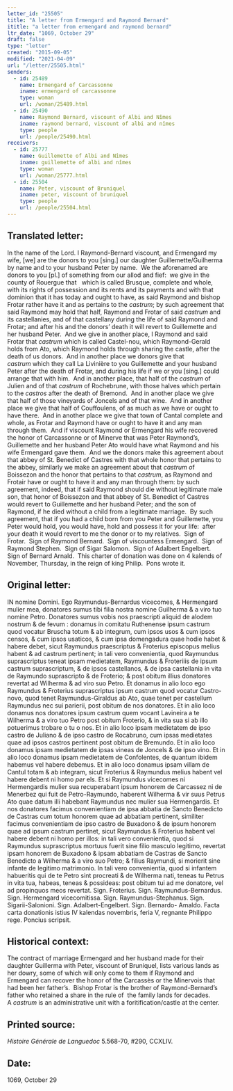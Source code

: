 ```yaml
---
letter_id: "25505"
title: "A letter from Ermengard and Raymond Bernard"
ititle: "a letter from ermengard and raymond bernard"
ltr_date: "1069, October 29"
draft: false
type: "letter"
created: "2015-09-05"
modified: "2021-04-09"
url: "/letter/25505.html"
senders:
  - id: 25489
    name: Ermengard of Carcassonne
    iname: ermengard of carcassonne
    type: woman
    url: /woman/25489.html
  - id: 25490
    name: Raymond Bernard, viscount of Albi and Nîmes 
    iname: raymond bernard, viscount of albi and nîmes 
    type: people
    url: /people/25490.html
receivers:
  - id: 25777
    name: Guillemette of Albi and Nîmes
    iname: guillemette of albi and nîmes
    type: woman
    url: /woman/25777.html
  - id: 25504
    name: Peter, viscount of Bruniquel
    iname: peter, viscount of bruniquel
    type: people
    url: /people/25504.html
---
```

<h2> Translated letter:</h2><p>In the name of the Lord. I Raymond-Bernard viscount, and Ermengard my wife, [we] are the donors to you [sing.] our daughter Guillemette/Guilherma by name and to your husband Peter by name.&nbsp; We the aforenamed are donors to you [pl.] of something from our allod and fief:&nbsp; we give in the county of Rouergue that&nbsp; &nbsp;which is called Brusque, complete and whole, with its rights of possession and its rents and its payments and with that dominion that it has today and ought to have, as said Raymond and bishop Frotar rather have it and as pertains to the&nbsp;<em>castrum</em>; by such agreement that said Raymond may hold that half, Raymond and Frotar of said <em>castrum&nbsp;</em>and its castellanies, and of that castellany during the life of said Raymond and Frotar; and after his and the donors’ death it will revert to Guillemette and her husband Peter.&nbsp; And we give in another place, I Raymond and said Frotar that <em>castrum&nbsp;</em>which is called Castel-nou, which Raymond-Gerald holds from Ato, which Raymond holds through sharing the castle, after the death of us donors.&nbsp; And in another place we donors give that <em>castrum&nbsp;</em>which they call La Livinière to you Guillemette and your husband Peter after the death of Frotar, and during his life if we or you [sing.] could arrange that with him.&nbsp; And in another place, that half of the <em>castrum&nbsp;</em>of Julien and of that&nbsp;<em>castrum&nbsp;</em>of Rochebrune, with those halves which pertain to the <em>castros&nbsp;</em>after the death of Bremond.&nbsp; And in another place we give that half of those vineyards of Joncels and of that wine.&nbsp; And in another place we give that half of Couffoulens, of as much as we have or ought to have there.&nbsp; And in another place we give that town of Cantal complete and whole, as Frotar and Raymond have or ought to have it and any man through them.&nbsp; And if viscount Raymond or Ermengard his wife recovered the honor of Carcassonne or of Minerve that was Peter Raymond’s, Guillemette and her husband Peter Ato would have what Raymond and his wife Ermengard gave them.&nbsp; And we the donors make this agreement about that abbey of St. Benedict of Castres with that whole honor that pertains to the abbey, similarly we make an agreement about that <em>castrum o</em>f Boissezon and the honor that pertains to that <em>castrum</em>, as Raymond and Frotair have or ought to have it and any man through them: by such agreement, indeed, that if said Raymond should die without legitimate male son, that honor of Boissezon and that abbey of St. Benedict of Castres would revert to Guillemette and her husband Peter; and the son of Raymond, if he died without a child from a legitimate marriage.&nbsp; By such agreement, that if you had a child born from you Peter and Guillemette, you Peter would hold, you would have, hold and possess it for your life:&nbsp; after your death it would revert to me the donor or to my relatives.&nbsp; Sign of Frotar.&nbsp; Sign of Raymond Bernard.&nbsp; Sign of viscountess Ermengard.&nbsp; Sign of Raymond Stephen.&nbsp; Sign of Sigar Salomon.&nbsp; Sign of Adalbert Engelbert.&nbsp; Sign of Bernard Arnald.&nbsp; This charter of donation was done on 4 kalends of November, Thursday, in the reign of king Philip.&nbsp; Pons wrote it.</p><p></p><h2 class="mt-4"> Original letter:</h2><p>IN nomine Domini. Ego Raymundus-Bernardus vicecomes, &amp; Hermengard mulier mea, donatores sumus tibi filia nostra nomine Guilherma &amp; a viro tuo nomine Petro. Donatores sumus vobis nos praescripti aliquid de alodem nostrum &amp; de fevum : donamus in comitatu Ruthenense ipsum castrum quod vocatur Bruscha totum &amp; ab integrum, cum ipsos usos &amp; cum ipsos censos, &amp; cum ipsos usaticos, &amp; cum ipsa domengadura quae hodie habet &amp; habere debet, sicut Raymundus praescriptus &amp; Froterius episcopus melius habent &amp; ad castrum pertinent; in tali vero convenientia, quod Raymundus suprascriptus teneat ipsam medietatem, Raymundus &amp; Froteriiis de ipsum castrum suprascriptum, &amp; de ipsos castellanos, &amp; de ipsa castellania in vita de Raymundo suprascripto &amp; de Froterio; &amp; post obitum illius donatores revertat ad Wilherma &amp; ad viro suo Petro. Et donamus in alio loco ego Raymundus &amp; Froterius suprascriptus ipsum castrum quod vocatur Castro-novo, quod tenet Raymundus-Giraldus ab Ato, quae tenet per castellum Raymun­dus nec sui parierii, post obitum de nos donatores. Et in alio loco donamus nos donatores ipsum castrum quem vocant Lavineira a te Wilherma &amp; a viro tuo Petro post obitum Froterio, &amp; in vita sua si ab illo potuerimus trobare o tu o nos. Et in alio loco ipsam medietatem de ipso castro de Juliano &amp; de ipso castro de Rocabruno, cum ipsas medietates quae ad ipsos castros pertinent post obitum de Bremundo. Et in alio loco donamus ipsam medietatem de ipsas vineas de Joncels &amp; de ipso vino. Et in alio loco donamus ipsam medietatem de Confolentes, de quantum ibidem habemus vel habere debemus. Et in alio loco donamus ipsam villam de Cantul totam &amp; ab integram, sicut Froterius &amp; Raymundus melius habent vel habere debent ni homo <i>per</i> els. Et si Raymundus vicecomes ni Hermengardis mulier sua recuperabant ipsum honorem de Carcassez ni de Menerbez qui fuit de Petro-Raymundo, haberent Wilherma &amp; vir suus Petrus Ato quae datum illi habebant Raymundus nec mulier sua Hermengardis. Et nos donatores facimus convenientiam de ipsa abbatia de Sancto Benedicto de Castras cum totum honorem quae ad abbatiam pertinent, similiter facimus convenientiam de ipso castro de Buxadono &amp; de ipsum honorem quae ad ipsum cas­trum pertinet, sicut Raymundus &amp; Frote­rius habent vel habere debent ni homo per illos: in tali vero convenientia, quod si Raymundus suprascriptus mortuus fuerit sine filio masculo legitimo, revertat ipsam honorem de Buxadono &amp; ipsam abbatiam de Castras de Sancto Benedicto a Wilherma &amp; a viro suo Petro; &amp; filius Raymundi, si morierit sine infante de legitimo matrimonio. In tali vero convenientia, quod si infantem habueritis qui de te Petro sint procreati &amp; de Wilherma nati, teneas tu Petrus in vita tua, habeas, teneas &amp; possideas: post obitum tui ad me donatore, vel ad propinquos meos revertat. Sign. Froterius. Sign. Raymundus-Bernardus. Sign. Hermengard vicecomitissa. Sign. Raymundus-Stephanus. Sign. Sigarii-Salonioni. Sign. Adalbert-Engelbert. Sign. Bernardo- Amaldo. Facta carta donationis istius IV kalendas novembris, feria V, regnante Philippo rege. Poncius scripsit.</p><h2 class="mt-4"> Historical context:</h2><p>The contract of marriage Ermengard and her husband made for their daughter Guillerma with Peter, viscount of Bruniquel, lists various lands as her dowry, some of which will only come to them if Raymond and Ermengard can recover the honor of the Carcassès or the Minervois that had been her father’s.&nbsp; Bishop Frotar is the brother of Raymond-Bernard’s father who retained a share in the rule of&nbsp; the family lands for decades.&nbsp; A&nbsp;<em>castrum </em>is an administrative unit with a foritification/castle at the center.</p><h2 class="mt-4"> Printed source:</h2><p><i>Histoire Générale de Languedoc</i> 5.568-70, #290, CCXLIV.&nbsp;</p><h2 class="mt-4"> Date:</h2>1069, October 29